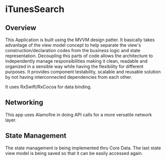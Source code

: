 # iTunesSearch

## Overview

This Application is built using the MVVM design patter. It basically takes advantage of the view model concept to help separate the view's construction/declaration codes from the business logic and state representation. Decoupling this parts of code allows the architecture to independently manage responsibilities making it clean, readable and organized in a sensible way while having the flexibility for different purposes. It provides component testability, scalable and reusable solution by not having interconnected dependencies from each other.

It uses RxSwift/RxCocoa for data binding.

## Networking

This app uses Alamofire in doing API calls for a more versatile network layer.

## State Management

The state management is being implemented thru Core Data. The last state view model is being saved so that it can be easily accessed again.
